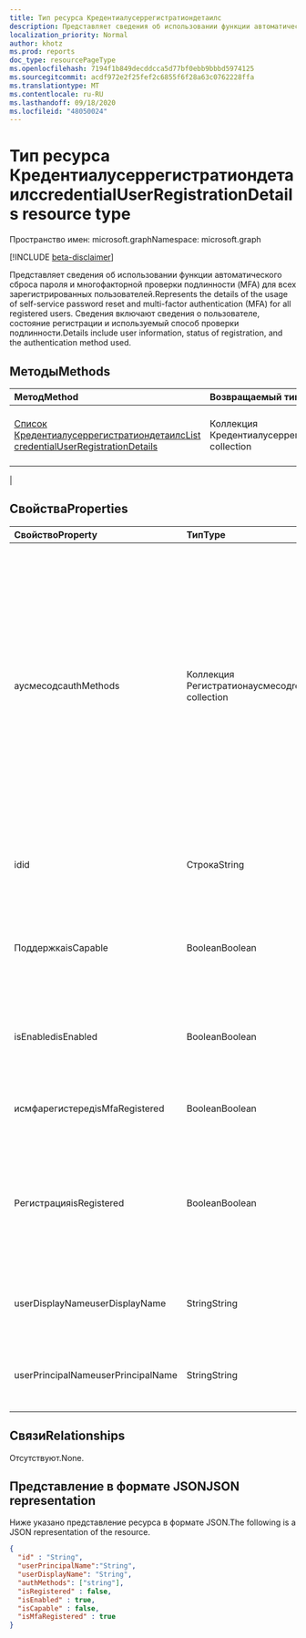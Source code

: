 ```yaml
---
title: Тип ресурса Кредентиалусеррегистратиондетаилс
description: Представляет сведения об использовании функции автоматического сброса пароля и многофакторной проверки подлинности (MFA) для всех зарегистрированных пользователей.
localization_priority: Normal
author: khotz
ms.prod: reports
doc_type: resourcePageType
ms.openlocfilehash: 7194f1b849decddcca5d77bf0ebb9bbbd5974125
ms.sourcegitcommit: acdf972e2f25fef2c6855f6f28a63c0762228ffa
ms.translationtype: MT
ms.contentlocale: ru-RU
ms.lasthandoff: 09/18/2020
ms.locfileid: "48050024"
---
```

# <a name="credentialuserregistrationdetails-resource-type"></a><span data-ttu-id="a5cbf-103">Тип ресурса Кредентиалусеррегистратиондетаилс</span><span class="sxs-lookup"><span data-stu-id="a5cbf-103">credentialUserRegistrationDetails resource type</span></span>

<span data-ttu-id="a5cbf-104">Пространство имен: microsoft.graph</span><span class="sxs-lookup"><span data-stu-id="a5cbf-104">Namespace: microsoft.graph</span></span>

[!INCLUDE [beta-disclaimer](../../includes/beta-disclaimer.md)]

<span data-ttu-id="a5cbf-105">Представляет сведения об использовании функции автоматического сброса пароля и многофакторной проверки подлинности (MFA) для всех зарегистрированных пользователей.</span><span class="sxs-lookup"><span data-stu-id="a5cbf-105">Represents the details of the usage of self-service password reset and multi-factor authentication (MFA) for all registered users.</span></span> <span data-ttu-id="a5cbf-106">Сведения включают сведения о пользователе, состояние регистрации и используемый способ проверки подлинности.</span><span class="sxs-lookup"><span data-stu-id="a5cbf-106">Details include user information, status of registration, and the authentication method used.</span></span>

## <a name="methods"></a><span data-ttu-id="a5cbf-107">Методы</span><span class="sxs-lookup"><span data-stu-id="a5cbf-107">Methods</span></span>

| <span data-ttu-id="a5cbf-108">Метод</span><span class="sxs-lookup"><span data-stu-id="a5cbf-108">Method</span></span>       | <span data-ttu-id="a5cbf-109">Возвращаемый тип</span><span class="sxs-lookup"><span data-stu-id="a5cbf-109">Return Type</span></span> | <span data-ttu-id="a5cbf-110">Описание</span><span class="sxs-lookup"><span data-stu-id="a5cbf-110">Description</span></span> |
|:-------------|:------------|:------------|
| [<span data-ttu-id="a5cbf-111">Список Кредентиалусеррегистратиондетаилс</span><span class="sxs-lookup"><span data-stu-id="a5cbf-111">List credentialUserRegistrationDetails</span></span>](../api/reportroot-list-credentialuserregistrationdetails.md) | <span data-ttu-id="a5cbf-112">Коллекция Кредентиалусеррегистратиондетаилс</span><span class="sxs-lookup"><span data-stu-id="a5cbf-112">credentialUserRegistrationDetails collection</span></span> | <span data-ttu-id="a5cbf-113">Получение списка объектов [кредентиалусеррегистратиондетаилс](../resources/credentialuserregistrationdetails.md) для определенного клиента.</span><span class="sxs-lookup"><span data-stu-id="a5cbf-113">Get a list of [credentialUserRegistrationDetails](../resources/credentialuserregistrationdetails.md) objects for a given tenant.</span></span>
 |

## <a name="properties"></a><span data-ttu-id="a5cbf-114">Свойства</span><span class="sxs-lookup"><span data-stu-id="a5cbf-114">Properties</span></span>

| <span data-ttu-id="a5cbf-115">Свойство</span><span class="sxs-lookup"><span data-stu-id="a5cbf-115">Property</span></span>     | <span data-ttu-id="a5cbf-116">Тип</span><span class="sxs-lookup"><span data-stu-id="a5cbf-116">Type</span></span>        | <span data-ttu-id="a5cbf-117">Описание</span><span class="sxs-lookup"><span data-stu-id="a5cbf-117">Description</span></span> |
|:-------------|:------------|:------------|
| <span data-ttu-id="a5cbf-118">аусмесодс</span><span class="sxs-lookup"><span data-stu-id="a5cbf-118">authMethods</span></span> | <span data-ttu-id="a5cbf-119">Коллекция Регистратионаусмесод</span><span class="sxs-lookup"><span data-stu-id="a5cbf-119">registrationAuthMethod collection</span></span> | <span data-ttu-id="a5cbf-120">Представляет способ проверки подлинности, зарегистрированный пользователем.</span><span class="sxs-lookup"><span data-stu-id="a5cbf-120">Represents the authentication method that the user has registered.</span></span> <span data-ttu-id="a5cbf-121">Возможные значения: `email` , `mobilePhone` ,, `officePhone` `securityQuestion` (только для самостоятельного сброса пароля), `appNotification` `appCode` и `alternateMobilePhone` (поддерживается только при регистрации).</span><span class="sxs-lookup"><span data-stu-id="a5cbf-121">Possible values are: `email`, `mobilePhone`, `officePhone`, `securityQuestion` (only used for self-service password reset), `appNotification`, `appCode`, and `alternateMobilePhone` (supported only in registration).</span></span> |
| <span data-ttu-id="a5cbf-122">id</span><span class="sxs-lookup"><span data-stu-id="a5cbf-122">id</span></span> | <span data-ttu-id="a5cbf-123">Строка</span><span class="sxs-lookup"><span data-stu-id="a5cbf-123">String</span></span> | <span data-ttu-id="a5cbf-124">Уникальный идентификатор действия.</span><span class="sxs-lookup"><span data-stu-id="a5cbf-124">The unique identifier for the activity.</span></span> <span data-ttu-id="a5cbf-125">Только для чтения.</span><span class="sxs-lookup"><span data-stu-id="a5cbf-125">Read-only.</span></span>|
| <span data-ttu-id="a5cbf-126">Поддержка</span><span class="sxs-lookup"><span data-stu-id="a5cbf-126">isCapable</span></span> | <span data-ttu-id="a5cbf-127">Boolean</span><span class="sxs-lookup"><span data-stu-id="a5cbf-127">Boolean</span></span> | <span data-ttu-id="a5cbf-128">Указывает, готов ли пользователь к выполнению самостоятельного сброса пароля или MFA.</span><span class="sxs-lookup"><span data-stu-id="a5cbf-128">Indicates whether the user is ready to perform self-service password reset or MFA.</span></span> |
| <span data-ttu-id="a5cbf-129">isEnabled</span><span class="sxs-lookup"><span data-stu-id="a5cbf-129">isEnabled</span></span> | <span data-ttu-id="a5cbf-130">Boolean</span><span class="sxs-lookup"><span data-stu-id="a5cbf-130">Boolean</span></span> | <span data-ttu-id="a5cbf-131">ИндиЦиатес, разрешено ли пользователю выполнять сброс пароля самостоятельно.</span><span class="sxs-lookup"><span data-stu-id="a5cbf-131">Indiciates whether the user enabled to perform self-service password reset.</span></span> |
| <span data-ttu-id="a5cbf-132">исмфарегистеред</span><span class="sxs-lookup"><span data-stu-id="a5cbf-132">isMfaRegistered</span></span> | <span data-ttu-id="a5cbf-133">Boolean</span><span class="sxs-lookup"><span data-stu-id="a5cbf-133">Boolean</span></span> | <span data-ttu-id="a5cbf-134">ИндиЦиатес, зарегистрирован ли пользователь для MFA.</span><span class="sxs-lookup"><span data-stu-id="a5cbf-134">Indiciates whether the user is registered for MFA.</span></span> |
| <span data-ttu-id="a5cbf-135">Регистрация</span><span class="sxs-lookup"><span data-stu-id="a5cbf-135">isRegistered</span></span> | <span data-ttu-id="a5cbf-136">Boolean</span><span class="sxs-lookup"><span data-stu-id="a5cbf-136">Boolean</span></span> | <span data-ttu-id="a5cbf-137">Указывает, зарегистрировал ли пользователь какие бы то ни было методы проверки подлинности для самостоятельного сброса пароля.</span><span class="sxs-lookup"><span data-stu-id="a5cbf-137">Indicates whether the user has registered any authentication methods for self-service password reset.</span></span> |
| <span data-ttu-id="a5cbf-138">userDisplayName</span><span class="sxs-lookup"><span data-stu-id="a5cbf-138">userDisplayName</span></span> | <span data-ttu-id="a5cbf-139">String</span><span class="sxs-lookup"><span data-stu-id="a5cbf-139">String</span></span> | <span data-ttu-id="a5cbf-140">Предоставляет имя пользователя для соответствующего пользователя.</span><span class="sxs-lookup"><span data-stu-id="a5cbf-140">Provides the user name of the corresponding user.</span></span> |
| <span data-ttu-id="a5cbf-141">userPrincipalName</span><span class="sxs-lookup"><span data-stu-id="a5cbf-141">userPrincipalName</span></span> | <span data-ttu-id="a5cbf-142">String</span><span class="sxs-lookup"><span data-stu-id="a5cbf-142">String</span></span> | <span data-ttu-id="a5cbf-143">Предоставляет имя участника пользователя для соответствующего пользователя.</span><span class="sxs-lookup"><span data-stu-id="a5cbf-143">Provides the user principal name of the corresponding user.</span></span> |

## <a name="relationships"></a><span data-ttu-id="a5cbf-144">Связи</span><span class="sxs-lookup"><span data-stu-id="a5cbf-144">Relationships</span></span>

<span data-ttu-id="a5cbf-145">Отсутствуют.</span><span class="sxs-lookup"><span data-stu-id="a5cbf-145">None.</span></span>

## <a name="json-representation"></a><span data-ttu-id="a5cbf-146">Представление в формате JSON</span><span class="sxs-lookup"><span data-stu-id="a5cbf-146">JSON representation</span></span>

<span data-ttu-id="a5cbf-147">Ниже указано представление ресурса в формате JSON.</span><span class="sxs-lookup"><span data-stu-id="a5cbf-147">The following is a JSON representation of the resource.</span></span>

<!-- {
  "blockType": "resource",
  "optionalProperties": [

  ],
  "@odata.type": "microsoft.graph.credentialUserRegistrationDetails",
  "baseType": "",
  "keyProperty": "id"
}-->

```json
{
  "id" : "String",
  "userPrincipalName":"String",
  "userDisplayName": "String",
  "authMethods": ["string"],
  "isRegistered" : false,
  "isEnabled" : true,
  "isCapable" : false,
  "isMfaRegistered" : true
}
```

<!-- uuid: 16cd6b66-4b1a-43a1-adaf-3a886856ed98
2019-02-04 14:57:30 UTC -->
<!-- {
  "type": "#page.annotation",
  "description": "credentialUserRegistrationDetails resource",
  "keywords": "",
  "section": "documentation",
  "tocPath": ""
}-->


